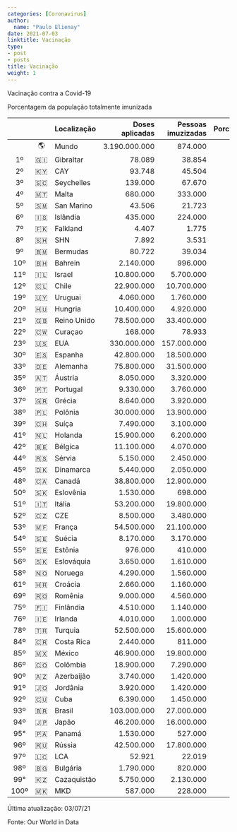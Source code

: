 ```yaml
---
categories: [Coronavirus]
author:
  name: "Paulo Elienay"
date: 2021-07-03
linktitle: Vacinação
type:
- post
- posts
title: Vacinação
weight: 1
---
```


Vacinação contra a Covid-19

Porcentagem da população totalmente imunizada 

|       |       | Localização | Doses aplicadas | Pessoas imuzizadas | Porcentagem |
| :---: | :---: | :---        | ---:            | ---:               | ---:        |
|       | 🌎    | Mundo       | 3.190.000.000   | 874.000            | 11,2%       |
| 1º    | 🇬🇮    | Gibraltar   | 78.089          | 38.854             | 99,0%       |
| 2º    | 🇰🇾    | CAY         | 93.748          | 45.504             | 70,1%       |
| 3º    | 🇸🇨    | Seychelles  | 139.000         | 67.670             | 69,3%       |
| 4º    | 🇲🇹    | Malta       | 680.000         | 333.000            | 66,2%       |
| 5º    | 🇸🇲    | San Marino  | 43.506          | 21.723             | 64,2%       |
| 6º    | 🇮🇸    | Islândia    | 435.000         | 224.000            | 62,7%       |
| 7º    | 🇫🇰    | Falkland    | 4.407           | 1.775              | 62,5%       |
| 8º    | 🇸🇭    | SHN         | 7.892           | 3.531              | 62,4%       |
| 9º    | 🇧🇲    | Bermudas    | 80.722          | 39.034             | 61,1%       |
| 10º   | 🇧🇭    | Bahrein     | 2.140.000       | 996.000            | 60,7%       |
| 11º   | 🇮🇱    | Israel      | 10.800.000      | 5.700.000          | 57,2%       |
| 12º   | 🇨🇱    | Chile       | 22.900.000      | 10.700.000         | 56,4%       |
| 19º   | 🇺🇾    | Uruguai     | 4.060.000       | 1.760.000          | 50,9%       |
| 20º   | 🇭🇺    | Hungria     | 10.400.000      | 4.920.000          | 50,3%       |
| 21º   | 🇬🇧    | Reino Unido | 78.500.000      | 33.400.000         | 50,1%       |
| 22º   | 🇨🇼    | Curaçao     | 168.000         | 78.933             | 50,1%       |
| 23º   | 🇺🇸    | EUA         | 330.000.000     | 157.000.000        | 47,8%       |
| 30º   | 🇪🇸    | Espanha     | 42.800.000      | 18.500.000         | 39,3%       |
| 33º   | 🇩🇪    | Alemanha    | 75.800.000      | 31.500.000         | 37,9%       |
| 35º   | 🇦🇹    | Áustria     | 8.050.000       | 3.320.000          | 37,5%       |
| 36º   | 🇵🇹    | Portugal    | 9.330.000       | 3.760.000          | 36,6%       |
| 37º   | 🇬🇷    | Grécia      | 8.640.000       | 3.920.000          | 36,5%       |
| 38º   | 🇵🇱    | Polônia     | 30.000.000      | 13.900.000         | 36,5%       |
| 39º   | 🇨🇭    | Suíça       | 7.490.000       | 3.100.000          | 36,3%       |
| 41º   | 🇳🇱    | Holanda     | 15.900.000      | 6.200.000          | 35,9%       |
| 42º   | 🇧🇪    | Bélgica     | 11.100.000      | 4.070.000          | 35,6%       |
| 44º   | 🇷🇸    | Sérvia      | 5.150.000       | 2.450.000          | 35,3%       |
| 45º   | 🇩🇰    | Dinamarca   | 5.440.000       | 2.050.000          | 35,3%       |
| 48º   | 🇨🇦    | Canadá      | 38.800.000      | 12.900.000         | 34,4%       |
| 50º   | 🇸🇰    | Eslovênia   | 1.530.000       | 698.000            | 33,6%       |
| 51º   | 🇮🇹    | Itália      | 53.200.000      | 19.800.000         | 32,8%       |
| 52º   | 🇨🇿    | CZE         | 8.500.000       | 3.480.000          | 32,7%       |
| 53º   | 🇲🇫    | França      | 54.500.000      | 21.100.000         | 31,4%       |
| 54º   | 🇸🇪    | Suécia      | 8.170.000       | 3.170.000          | 31,0%       |
| 55º   | 🇪🇪    | Estônia     | 976.000         | 410.000            | 30,9%       |
| 56º   | 🇸🇰    | Eslováquia  | 3.650.000       | 1.610.000          | 29,6%       |
| 58º   | 🇳🇴    | Noruega     | 4.290.000       | 1.560.000          | 29,3%       |
| 61º   | 🇭🇷    | Croácia     | 2.660.000       | 1.160.000          | 28,4%       |
| 69º   | 🇷🇴    | Romênia     | 9.000.000       | 4.560.000          | 23,5%       |
| 75º   | 🇫🇮    | Finlândia   | 4.510.000       | 1.140.000          | 20,7%       |
| 76º   | 🇮🇪    | Irlanda     | 4.010.000       | 1.000.000          | 20,4%       |
| 78º   | 🇹🇷    | Turquia     | 52.500.000      | 15.600.000         | 19,1%       |
| 84º   | 🇨🇷    | Costa Rica  | 2.440.000       | 811.000            | 16,1%       |
| 85º   | 🇲🇽    | México      | 46.900.000      | 19.800.000         | 15,5%       |
| 86º   | 🇨🇴    | Colômbia    | 18.900.000      | 7.290.000          | 14,5%       |
| 90º   | 🇦🇿    | Azerbaijão  | 3.740.000       | 1.420.000          | 14,5%       |
| 91º   | 🇯🇴    | Jordânia    | 3.920.000       | 1.420.000          | 14,1%       |
| 92º   | 🇨🇺    | Cuba        | 6.390.000       | 1.450.000          | 12,8%       |
| 93º   | 🇧🇷    | Brasil      | 103.000.000     | 27.000.000         | 12,8%       |
| 94º   | 🇯🇵    | Japão       | 46.200.000      | 16.000.000         | 12,7%       |
| 95°   | 🇵🇦    | Panamá      | 1.530.000       | 527.000            | 12,4%       |
| 96º   | 🇷🇺    | Rússia      | 42.500.000      | 17.800.000         | 12,3%       |
| 97º   | 🇱🇨    | LCA         | 52.921          | 22.019             | 12,0%       |
| 98º   | 🇧🇬    | Bulgária    | 1.790.000       | 820.000            | 11,7%       |
| 99°   | 🇰🇿    | Cazaquistão | 5.750.000       | 2.130.000          | 11,5%       |
| 100º  | 🇲🇰    | MKD         | 587.000         | 228.000            | 11,0%       |


Última atualização: 03/07/21

Fonte: Our World in Data
